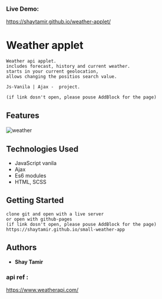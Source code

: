 ### Live Demo:
https://shaytamir.github.io/weather-applet/

#  Weather applet
```
Weather api applet.
includes forecast, history and current weather.
starts in your current geolocation,
allows changing the positios search value.

Js-Vanila | Ajax -  project.
```

```
(if link dosn't open, please pouse AddBlock for the page)
```

## Features
#### 
![weather](https://user-images.githubusercontent.com/24354228/109811177-27edbc00-7c33-11eb-9166-8830227f466a.jpeg)



## Technologies Used
- JavaScript vanila
- Ajax
- Es6 modules
- HTML, SCSS 

## Getting Started
```
clone git and open with a live server 
or open with github-pages
(if link dosn't open, please pouse AddBlock for the page)
https://shaytamir.github.io/small-weather-app
```

## Authors

* **Shay Tamir** 
 
 ### api ref :
https://www.weatherapi.com/ 





